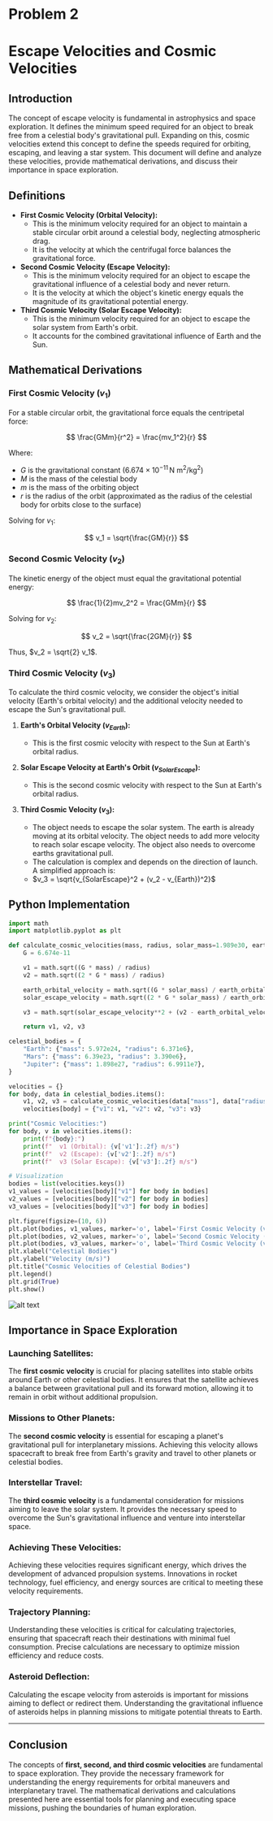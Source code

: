 # Problem 2
# Escape Velocities and Cosmic Velocities

## Introduction

The concept of escape velocity is fundamental in astrophysics and space exploration. It defines the minimum speed required for an object to break free from a celestial body's gravitational pull. Expanding on this, cosmic velocities extend this concept to define the speeds required for orbiting, escaping, and leaving a star system. This document will define and analyze these velocities, provide mathematical derivations, and discuss their importance in space exploration.

## Definitions

* **First Cosmic Velocity (Orbital Velocity):**
    * This is the minimum velocity required for an object to maintain a stable circular orbit around a celestial body, neglecting atmospheric drag.
    * It is the velocity at which the centrifugal force balances the gravitational force.
* **Second Cosmic Velocity (Escape Velocity):**
    * This is the minimum velocity required for an object to escape the gravitational influence of a celestial body and never return.
    * It is the velocity at which the object's kinetic energy equals the magnitude of its gravitational potential energy.
* **Third Cosmic Velocity (Solar Escape Velocity):**
    * This is the minimum velocity required for an object to escape the solar system from Earth's orbit.
    * It accounts for the combined gravitational influence of Earth and the Sun.

## Mathematical Derivations

### First Cosmic Velocity ($v_1$)

For a stable circular orbit, the gravitational force equals the centripetal force:

$$
\frac{GMm}{r^2} = \frac{mv_1^2}{r}
$$

Where:

* $G$ is the gravitational constant ($6.674 \times 10^{-11} \, \text{N m}^2/\text{kg}^2$)
* $M$ is the mass of the celestial body
* $m$ is the mass of the orbiting object
* $r$ is the radius of the orbit (approximated as the radius of the celestial body for orbits close to the surface)

Solving for $v_1$:

$$
v_1 = \sqrt{\frac{GM}{r}}
$$

### Second Cosmic Velocity ($v_2$)

The kinetic energy of the object must equal the gravitational potential energy:

$$
\frac{1}{2}mv_2^2 = \frac{GMm}{r}
$$

Solving for $v_2$:

$$
v_2 = \sqrt{\frac{2GM}{r}}
$$

Thus, $v_2 = \sqrt{2} v_1$.

### Third Cosmic Velocity ($v_3$)

To calculate the third cosmic velocity, we consider the object's initial velocity (Earth's orbital velocity) and the additional velocity needed to escape the Sun's gravitational pull.

1.  **Earth's Orbital Velocity ($v_{Earth}$):**
    * This is the first cosmic velocity with respect to the Sun at Earth's orbital radius.

2.  **Solar Escape Velocity at Earth's Orbit ($v_{SolarEscape}$):**
    * This is the second cosmic velocity with respect to the Sun at Earth's orbital radius.

3.  **Third Cosmic Velocity ($v_3$):**

    * The object needs to escape the solar system. The earth is already moving at its orbital velocity. The object needs to add more velocity to reach solar escape velocity. The object also needs to overcome earths gravitational pull.
    * The calculation is complex and depends on the direction of launch. A simplified approach is:
    * $v_3 = \sqrt{v_{SolarEscape}^2 + (v_2 - v_{Earth})^2}$

## Python Implementation

```python
import math
import matplotlib.pyplot as plt

def calculate_cosmic_velocities(mass, radius, solar_mass=1.989e30, earth_orbital_radius=1.496e11):
    G = 6.674e-11

    v1 = math.sqrt((G * mass) / radius)
    v2 = math.sqrt((2 * G * mass) / radius)

    earth_orbital_velocity = math.sqrt((G * solar_mass) / earth_orbital_radius)
    solar_escape_velocity = math.sqrt((2 * G * solar_mass) / earth_orbital_radius)

    v3 = math.sqrt(solar_escape_velocity**2 + (v2 - earth_orbital_velocity)**2)

    return v1, v2, v3

celestial_bodies = {
    "Earth": {"mass": 5.972e24, "radius": 6.371e6},
    "Mars": {"mass": 6.39e23, "radius": 3.390e6},
    "Jupiter": {"mass": 1.898e27, "radius": 6.9911e7},
}

velocities = {}
for body, data in celestial_bodies.items():
    v1, v2, v3 = calculate_cosmic_velocities(data["mass"], data["radius"])
    velocities[body] = {"v1": v1, "v2": v2, "v3": v3}

print("Cosmic Velocities:")
for body, v in velocities.items():
    print(f"{body}:")
    print(f"  v1 (Orbital): {v['v1']:.2f} m/s")
    print(f"  v2 (Escape): {v['v2']:.2f} m/s")
    print(f"  v3 (Solar Escape): {v['v3']:.2f} m/s")

# Visualization
bodies = list(velocities.keys())
v1_values = [velocities[body]["v1"] for body in bodies]
v2_values = [velocities[body]["v2"] for body in bodies]
v3_values = [velocities[body]["v3"] for body in bodies]

plt.figure(figsize=(10, 6))
plt.plot(bodies, v1_values, marker='o', label='First Cosmic Velocity (v1)')
plt.plot(bodies, v2_values, marker='o', label='Second Cosmic Velocity (v2)')
plt.plot(bodies, v3_values, marker='o', label='Third Cosmic Velocity (v3)')
plt.xlabel("Celestial Bodies")
plt.ylabel("Velocity (m/s)")
plt.title("Cosmic Velocities of Celestial Bodies")
plt.legend()
plt.grid(True)
plt.show()
```

![alt text](Figure_21.png)

## Importance in Space Exploration

### Launching Satellites:
The **first cosmic velocity** is crucial for placing satellites into stable orbits around Earth or other celestial bodies. It ensures that the satellite achieves a balance between gravitational pull and its forward motion, allowing it to remain in orbit without additional propulsion.

### Missions to Other Planets:
The **second cosmic velocity** is essential for escaping a planet's gravitational pull for interplanetary missions. Achieving this velocity allows spacecraft to break free from Earth's gravity and travel to other planets or celestial bodies.

### Interstellar Travel:
The **third cosmic velocity** is a fundamental consideration for missions aiming to leave the solar system. It provides the necessary speed to overcome the Sun's gravitational influence and venture into interstellar space.

### Achieving These Velocities:
Achieving these velocities requires significant energy, which drives the development of advanced propulsion systems. Innovations in rocket technology, fuel efficiency, and energy sources are critical to meeting these velocity requirements.

### Trajectory Planning:
Understanding these velocities is critical for calculating trajectories, ensuring that spacecraft reach their destinations with minimal fuel consumption. Precise calculations are necessary to optimize mission efficiency and reduce costs.

### Asteroid Deflection:
Calculating the escape velocity from asteroids is important for missions aiming to deflect or redirect them. Understanding the gravitational influence of asteroids helps in planning missions to mitigate potential threats to Earth.

---

## Conclusion

The concepts of **first, second, and third cosmic velocities** are fundamental to space exploration. They provide the necessary framework for understanding the energy requirements for orbital maneuvers and interplanetary travel. The mathematical derivations and calculations presented here are essential tools for planning and executing space missions, pushing the boundaries of human exploration.